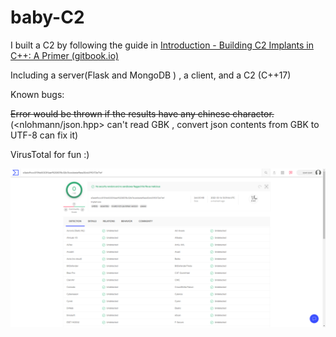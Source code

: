 # baby-C2

I built a C2 by following the guide in  [Introduction - Building C2 Implants in C++: A Primer (gitbook.io)](https://shogunlab.gitbook.io/building-c2-implants-in-cpp-a-primer/)

Including a server(Flask and MongoDB ) , a client, and a C2 (C++17)

Known bugs: 

~~Error would be thrown if the results have any chinese charactor.~~ (<nlohmann/json.hpp> can't read GBK , convert json contents from GBK to UTF-8 can fix it)



VirusTotal for fun :)

![image-20220316211923472](virusTotal)